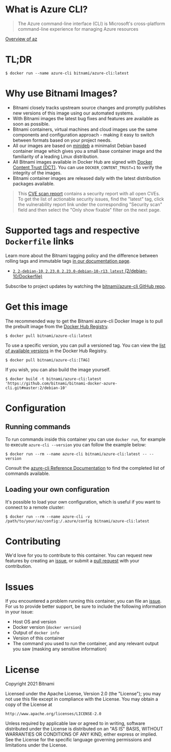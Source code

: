 
# What is Azure CLI?

> The Azure command-line interface (CLI) is Microsoft's cross-platform command-line experience for managing Azure resources

[Overview of az](https://docs.microsoft.com/en-us/cli/azure/)

# TL;DR

```console
$ docker run --name azure-cli bitnami/azure-cli:latest
```

# Why use Bitnami Images?

* Bitnami closely tracks upstream source changes and promptly publishes new versions of this image using our automated systems.
* With Bitnami images the latest bug fixes and features are available as soon as possible.
* Bitnami containers, virtual machines and cloud images use the same components and configuration approach - making it easy to switch between formats based on your project needs.
* All our images are based on [minideb](https://github.com/bitnami/minideb) a minimalist Debian based container image which gives you a small base container image and the familiarity of a leading Linux distribution.
* All Bitnami images available in Docker Hub are signed with [Docker Content Trust (DCT)](https://docs.docker.com/engine/security/trust/content_trust/). You can use `DOCKER_CONTENT_TRUST=1` to verify the integrity of the images.
* Bitnami container images are released daily with the latest distribution packages available.


> This [CVE scan report](https://quay.io/repository/bitnami/azure-cli?tab=tags) contains a security report with all open CVEs. To get the list of actionable security issues, find the "latest" tag, click the vulnerability report link under the corresponding "Security scan" field and then select the "Only show fixable" filter on the next page.

# Supported tags and respective `Dockerfile` links

Learn more about the Bitnami tagging policy and the difference between rolling tags and immutable tags [in our documentation page](https://docs.bitnami.com/tutorials/understand-rolling-tags-containers/).


* [`2`, `2-debian-10`, `2.23.0`, `2.23.0-debian-10-r13`, `latest` (2/debian-10/Dockerfile)](https://github.com/bitnami/bitnami-docker-azure-cli/blob/2.23.0-debian-10-r13/2/debian-10/Dockerfile)

Subscribe to project updates by watching the [bitnami/azure-cli GitHub repo](https://github.com/bitnami/bitnami-docker-azure-cli).

# Get this image

The recommended way to get the Bitnami azure-cli Docker Image is to pull the prebuilt image from the [Docker Hub Registry](https://hub.docker.com/r/bitnami/azure-cli).

```console
$ docker pull bitnami/azure-cli:latest
```

To use a specific version, you can pull a versioned tag. You can view the [list of available versions](https://hub.docker.com/r/bitnami/azure-cli/tags/) in the Docker Hub Registry.

```console
$ docker pull bitnami/azure-cli:[TAG]
```

If you wish, you can also build the image yourself.

```console
$ docker build -t bitnami/azure-cli:latest 'https://github.com/bitnami/bitnami-docker-azure-cli.git#master:2/debian-10'
```

# Configuration

## Running commands

To run commands inside this container you can use `docker run`, for example to execute `azure-cli --version` you can follow the example below:

```console
$ docker run --rm --name azure-cli bitnami/azure-cli:latest -- --version
```

Consult the [azure-cli Reference Documentation](https://docs.microsoft.com/en-us/cli/azure/reference-index?view=azure-cli-latest) to find the completed list of commands available.

## Loading your own configuration

It's possible to load your own configuration, which is useful if you want to connect to a remote cluster:

```console
$ docker run --rm --name azure-cli -v /path/to/your/az/config:/.azure/config bitnami/azure-cli:latest
```

# Contributing

We'd love for you to contribute to this container. You can request new features by creating an [issue](https://github.com/bitnami/bitnami-docker-azure-cli/issues), or submit a [pull request](https://github.com/bitnami/bitnami-docker-azure-cli/pulls) with your contribution.

# Issues

If you encountered a problem running this container, you can file an [issue](https://github.com/bitnami/bitnami-docker-azure-cli/issues/new). For us to provide better support, be sure to include the following information in your issue:

- Host OS and version
- Docker version (`docker version`)
- Output of `docker info`
- Version of this container
- The command you used to run the container, and any relevant output you saw (masking any sensitive information)

# License

Copyright 2021 Bitnami

Licensed under the Apache License, Version 2.0 (the "License");
you may not use this file except in compliance with the License.
You may obtain a copy of the License at

    http://www.apache.org/licenses/LICENSE-2.0

Unless required by applicable law or agreed to in writing, software
distributed under the License is distributed on an "AS IS" BASIS,
WITHOUT WARRANTIES OR CONDITIONS OF ANY KIND, either express or implied.
See the License for the specific language governing permissions and
limitations under the License.
